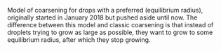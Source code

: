 Model of coarsening for drops with a preferred (equilibrium radius), originally started in January 2018 but pushed aside until now. The difference between this model and classic coarsening is that instead of droplets trying to grow as large as possible, they want to grow to some equilibrium radius, after which they stop growing.